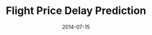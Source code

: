 ---
layout: default
modal-id: 3
title: "Flight Price Delay Prediction"
date: 2014-07-15
img: plane.png
alt: "Flight Price Delay Prediction"
project-date: "April 2014"
category: "End-to-End Machine Learning"
full_content: |

    <div style="text-align: center;">
        <img src="img/Python-logo-notext.svg" width="7%" alt="python">
        <!-- ------------------------------------- -->
        <img src="https://user-images.githubusercontent.com/1393562/190876627-da2d09cb-5ca0-4480-8eb8-830bdc0ddf64.svg" width="7%" alt="Plus Sign">
        <!-- ------------------------------------- -->
        <img src="img/Jupyter_logo.png" width="7%" alt="jupyter notebook">
        <!-- ------------------------------------- -->
        <img src="https://user-images.githubusercontent.com/1393562/190876627-da2d09cb-5ca0-4480-8eb8-830bdc0ddf64.svg" width="7%" alt="Plus Sign">
        <!-- ------------------------------------- -->
        <img src="img/GitHub_Invertocat_Logo.png" width="7%" alt="github">
        <!-- ------------------------------------- -->
        <img src="https://user-images.githubusercontent.com/1393562/190876627-da2d09cb-5ca0-4480-8eb8-830bdc0ddf64.svg" width="7%" alt="Plus Sign">
        <!-- ------------------------------------- -->
        <img src="img/Databricks_Logo.png" width="15%" alt="databrick">
        <!-- ------------------------------------- -->
        <img src="https://user-images.githubusercontent.com/1393562/190876627-da2d09cb-5ca0-4480-8eb8-830bdc0ddf64.svg" width="7%" alt="Plus Sign">
        <!-- ------------------------------------- -->
        <img src="img/SQL database.png" width="15%" alt="SQL database">
        <!-- ------------------------------------- -->
        <img src="https://user-images.githubusercontent.com/1393562/190876627-da2d09cb-5ca0-4480-8eb8-830bdc0ddf64.svg" width="7%" alt="Plus Sign">
        <!-- ------------------------------------- -->
        <img src="img/pysparks.jpeg" width="15%" alt="pyspark">
        <!-- ------------------------------------- -->
        <img src="https://user-images.githubusercontent.com/1393562/190876627-da2d09cb-5ca0-4480-8eb8-830bdc0ddf64.svg" width="7%" alt="Plus Sign">
        <!-- ------------------------------------- -->
        <img src="img/MLflow-logo-final-black.png" width="15%" alt="MLFlow">
        <!-- ------------------------------------- -->
        
    <div style="text-align: left;">
        <h6 class="section-title">Project Summary:</h6>
        <p>
        Flight delays pose a significant challenge within the airline industry, affecting both passengers' travel experiences and airlines' operational efficiency. As representatives of United Airlines, we recognize that mitigating flight delays is not only crucial for ensuring a smooth journey for our customers but also for maintaining our reputation and optimizing resources. According to data from the Bureau of Transportation Statistics (BTS), approximately 22.09% of United flights experienced delays in 2023. These delays can lead to financial losses, customer dissatisfaction, and operational disruptions, making it imperative for us to take proactive steps to address this issue.
        
        This project focused on reducing United Airlines flight delays by analyzing flight and weather data. Using datasets from the U.S. Department of Transportation and the National Oceanic and Atmospheric Administration (NOAA), the team processed over 12 million records. The main objective was to engineer features and select the optimal model to predict flight delays effectively.</p>
    </div>

    <div style="text-align: left;">
        <h6 class="section-title">Data Summary:</h6>
        <ol>
            <li>Data Size
                <ul>
                    <li>3 months: 1,401,363 rows</li>
                    <li>12 months: 5,811,854 rows</li>
                    <li> 60 months: 12, 926, 912 rows</li>
                </ul>
            </li>
            <li>29 Features
                <ul>
                    <li>6 numeric features</li>
                    <li>6 categorical features</li>
                    <li>7 features from PCA (from 17 numerical features)</li>
                </ul>
            </li>
        </ol>
    </div>

    <div style="text-align: left;">
        <h6 class="section-title">Model Pipeline:</h6>
        <p>The model pipeline consisted of several stages: data preprocessing, feature engineering, model selection, and hyperparameter tuning. Logistic regression, Random Forests, and Gradient Boosting Machines were considered, with the final pipeline optimized for performance and scalability using the entire dataset. The pipeline diagram below outline the entire process mentioned above in further details.</p>
    </div>

    <div style="text-align: center;">
        <img src="img\Projects\Flight Price Delay Prediction\model_pipeline.png" alt="model pipeline diagram" style="max-width: 100%; height: auto;">
    </div>

    <div style="text-align: center;">
    <em>Figure 1: Pipeline digram outlinig the data ingestion, preprocessing, modeling and model evaluation.</em>

    <div style="text-align: left;">
        <h6 class="section-title">Statistical Techniques:</h6>
        <p>Feature engineering techniques, including one-hot encoding and scaling, were applied to ensure model robustness. Various statistical methods, such as time series k-fold cross-validation, bootstrapping, and Principal Component Analysis (PCA), were used to improve model training efficiency and accuracy. Sampling methods, including downsampling and upsampling, were applied to balance the imbalanced dataset.</br>

        Due to the time-dependent nature of the dataset, the training, validation, and testing sets were split in a time series manner. We trained the model on the first three years of data to capture daily, weekly, monthly, and yearly trends. The model was then cross-validated on the fourth year's data, while the fifth year's data was used to evaluate the model's performance.
        </p>
    </div>

    <div style="text-align: left;">
        <h6 class="section-title">Model Performance Evaluation:</h6>

        <p>
        The top four models were Logistic Regression, Random Forest, XGBoost, and Multilayer Perceptron. In Figure 3, the performance of each model is measured by the F1 score.

        The evaluation tables in figure 2 below compared the performance of XGBoost and a Multilayer Perceptron (MLP) model on a 60-month dataset. Both models were trained on the first three years, validated on the fourth, and tested on the fifth year. XGBoost was chosen as the best-performing model due to its higher F1 score and faster runtime compared to MLP.

        XGBoost's initial F1 score plateaued at 75.6%, but after tuning the scale_pos_weight hyperparameter to handle imbalanced data, it improved to 78.3%. Using time series cross-validation, the model's F1 score decreased to 73.3%, but on the held-out test set, it performed satisfactorily with an F1 score of 77.2%.</p>
    </div>

    <div style="text-align: center;">
        <img src="img\Projects\Flight Price Delay Prediction\Xgboost_multipercept_table.png" alt="box-cox-transformation" style="max-width: 100%; height: auto;">
    </div>

    <div style="text-align: center;">
    <em>Figure 2: Model Performance Comparison for XGBoost and Multilayer Perceptron (MLP).</em>

    <div style="text-align: center;">
        <img src="img\Projects\Flight Price Delay Prediction\model_perfomance.png" alt="box-cox-transformation" style="max-width: 100%; height: auto;">
    </div>

    <div style="text-align: center;">
    <em>Figure 3: Models performance evaluation.</em>

    <div style="text-align: left;">
        <h6 class="section-title">Achievements:</h6>
        <p>This project successfully demonstrates the effective use of advanced machine learning techniques, particularly with XGBoost and Multilayer Perceptron (MLP) models, to predict outcomes based on a 60-month dataset. Through careful application of feature engineering, hyperparameter tuning, and sampling methods, the XGBoost model emerged as the superior model due to its higher F1 score and faster runtime.</p>
        
        <h4>Key achievements include:</h4>
        <ul>
            <li><strong>Improved Model Performance:</strong> XGBoost achieved an F1 score of 78.3% after hyperparameter tuning, with its final test set F1 score of 77.2% proving its robustness.</li>
            <li><strong>Handling Imbalanced Data:</strong> By introducing the <code>scale_pos_weight</code> hyperparameter, the model efficiently addressed class imbalances, improving classification accuracy.</li>
            <li><strong>Efficient Runtime:</strong> XGBoost demonstrated faster runtimes compared to the MLP model, with 12-18 minutes per run, significantly improving the workflow's efficiency.</li>
            <li><strong>Time Series Cross-Validation:</strong> Despite an initial drop in F1 score during time series cross-validation, the model's satisfactory performance on the held-out test set reinforces its generalization capability.</li>
        </ul>
        <p>Overall, this project showcases the successful implementation of machine learning techniques to handle large, time-dependent datasets, and the effectiveness of XGBoost in achieving high model performance, making it a strong candidate for future predictive modeling tasks.</p>

    </div>

---